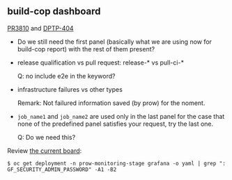 ## build-cop dashboard

[PR3810](https://github.com/openshift/release/pull/3810)
and 
[DPTP-404](https://jira.coreos.com/browse/DPTP-404)

* Do we still need the first panel (basically what we are using now for build-cop report) with the rest of them present?

* release qualification vs pull request:
release-* vs pull-ci-*

    Q: no include e2e in the keyword?

* infrastructure failures vs other types

    Remark: Not failured information saved (by prow) for the noment.

* `job_name1` and `job_name2` are used only in the last panel for the case that none of the predefined panel satisfies your request, try the last one.

    Q: Do we need this?

Review [the current board](https://grafana-prow-monitoring-stage.svc.ci.openshift.org/d/6829209d59479d48073d09725ce807fa/build-cop-dashboard?orgId=1):

```
$ oc get deployment -n prow-monitoring-stage grafana -o yaml | grep ": GF_SECURITY_ADMIN_PASSWORD" -A1 -B2
```
